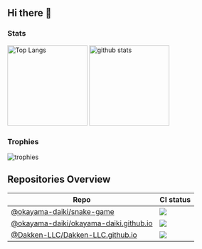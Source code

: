 ## Hi there 👋

### Stats

<div>
  <img alt="Top Langs" height="180px" src="https://github-readme-stats.vercel.app/api/top-langs/?username=okayama-daiki&layout=compact&show_icons=true" />
  <img alt="github stats" height="180px" src="https://github-readme-stats.vercel.app/api?username=okayama-daiki&show_icons=ture" />
</p>

### Trophies

<div>
  <img alt="trophies" src="https://github-profile-trophy.vercel.app/?username=okayama-daiki&column=6&rank=-C,-B&margin-w=5">
</div>

## Repositories Overview

| Repo                                                                                               | CI status                                                                                                                                                                                                      |
| -------------------------------------------------------------------------------------------------- | -------------------------------------------------------------------------------------------------------------------------------------------------------------------------------------------------------------- |
| [@okayama-daiki/snake-game](https://github.com/okayama-daiki/snake-game)                           | <a href="https://github.com/okayama-daiki/snake-game/actions/workflows/static.yml"><img src="https://github.com/okayama-daiki/snake-game/actions/workflows/static.yml/badge.svg"/></a>                         |
| [@okayama-daiki/okayama-daiki.github.io](https://github.com/okayama-daiki/okayama-daiki.github.io) | <a href="https://github.com/okayama-daiki/okayama-daiki.github.io/actions/workflows/ci-cd.yml"><img src="https://github.com/okayama-daiki/okayama-daiki.github.io/actions/workflows/ci-cd.yml/badge.svg"/></a> |
| [@Dakken-LLC/Dakken-LLC.github.io](https://github.com/Dakken-LLC/Dakken-LLC.github.io)             | <a href="https://github.com/Dakken-LLC/Dakken-LLC.github.io/actions/workflows/ci-cd.yml"><img src="https://github.com/Dakken-LLC/Dakken-LLC.github.io/actions/workflows/ci-cd.yml/badge.svg"/></a>             |
